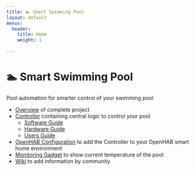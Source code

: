```yaml
---
title: 🏊 Smart Swimming Pool
layout: default
menus:
  header:
    title: Home
    weight: 1
    
---
```


# 🏊 Smart Swimming Pool

Pool automation for smarter control of your swimming pool

- [Overview](https://smart-swimmingpool.github.io/smart-swimmingpool/) of complete project
- [Controller](https://smart-swimmingpool.github.io/pool-controller/) containing central logic to control your pool
  - [Software Guide](https://smart-swimmingpool.github.io/pool-controller/software-guide.html)
  - [Hardware Guide](https://smart-swimmingpool.github.io/pool-controller/hardware-guide.html)
  - [Users Guide](https://smart-swimmingpool.github.io/pool-controller/users-guide.html)
- [OpenHAB Configuration](https://smart-swimmingpool.github.io/openhab-config/) to add the Controller to yout OpenHAB smart home environment
- [Monitoring Gadget]() to show current temperature of the pool
- [Wiki](https://github.com/smart-swimmingpool/smart-swimmingpool/wiki) to add information by community 
